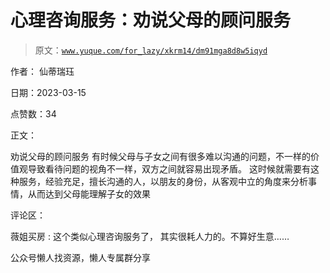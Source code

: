 # 心理咨询服务：劝说父母的顾问服务

> 原文：[`www.yuque.com/for_lazy/xkrm14/dm91mga8d8w5iqyd`](https://www.yuque.com/for_lazy/xkrm14/dm91mga8d8w5iqyd)

作者： 仙蒂瑞珏

日期：2023-03-15

点赞数：34

正文：

劝说父母的顾问服务 有时候父母与子女之间有很多难以沟通的问题，不一样的价值观导致看待问题的视角不一样，双方之间就容易出现矛盾。 这时候就需要有这种服务，经验充足，擅长沟通的人，以朋友的身份，从客观中立的角度来分析事情，从而达到父母能理解子女的效果

评论区：

薇姐买房 : 这个类似心理咨询服务了， 其实很耗人力的。不算好生意……

公众号懒人找资源，懒人专属群分享

